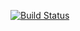 [![Build Status](https://app.travis-ci.com/EduardBucari/job4j_grabber.svg?branch=master)](https://app.travis-ci.com/EduardBucari/job4j_grabber)
